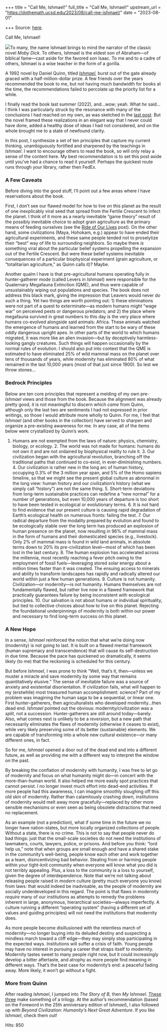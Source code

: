 +++
title = "Call Me, Ishmael!"
full_title = "Call Me, Ishmael!"
upstream_url = "https://dothemath.ucsd.edu/2023/08/call-me-ishmael/"
date = "2023-08-01"

+++
Source: [here](https://dothemath.ucsd.edu/2023/08/call-me-ishmael/).

Call Me, Ishmael!

[![](https://dothemath.ucsd.edu/wp-content/uploads/2023/08/ishmael-cover-193x300.png)](https://dothemath.ucsd.edu/wp-content/uploads/2023/08/ishmael-cover.png)To many, the name Ishmael brings to mind the narrator of the classic novel *Moby Dick*. To others, Ishmael is the eldest son of Abraham—of biblical fame—cast aside for the favored son Isaac. To me and to a cadre of others, Ishmael is a wise teacher in the form of a gorilla.

A 1992 novel by Daniel Quinn, titled [*Ishmael*](https://www.ishmael.org/), burst out of the gate already graced with a half-million-dollar prize. A few friends over the years recommended the book to me, but not having much bandwidth for books at the time, the recommendations failed to percolate up the priority list for a while.

I finally read the book last summer (2022), and…wow; yeah. What *he* said… I think I was particularly struck by the resonance with many of the conclusions I had reached on my own, as was sketched in the [last post](https://dothemath.ucsd.edu/2023/07/a-reading-journey/). But the novel framed these realizations in an elegant way that I never could have done, added a healthy dose of ideas I had not considered, and on the whole brought me to a state of newfound clarity.

In this post, I synthesize a set of ten principles that capture my current thinking, unambiguously fortified and sharpened by the teachings in *Ishmael*. I want to encourage others to read the book, so will only relay a sense of the content here. My best recommendation is to set this post aside until you’ve had a chance to read it yourself. Perhaps the quickest route runs through your library, rather then FedEx.

### A Few Caveats

Before diving into the good stuff, I’ll point out a few areas where I have reservations about the book.

First, I don’t see our flawed model for how to live on this planet as the result of one inexplicably viral seed that spread from the Fertile Crescent to infect the planet. I think of it more as a nearly inevitable “game theory” result of the possibly inevitable choice to adopt grain agriculture as the primary means of feeding ourselves (see the [Ride of Our Lives](https://dothemath.ucsd.edu/2022/07/the-ride-of-our-lives/) post). On the other hand, some civilizations (Maya, Hohokam, e.g.) appear to have ended their agricultural experiments, and these same people tended not to proselytize their “best” way of life to surrounding neighbors. So maybe there *is* something viral about the particular belief systems propelling the expansion out of the Fertile Crescent. But were these belief systems inevitable consequences of a particular biophysical experiment (grain agriculture, or “totalitarian agriculture,” as Quinn calls it)? Maybe.

Another qualm I have is that pre-agricultural humans operating fully in hunter-gatherer mode (called Levers in *Ishmael*) were responsible for the Quaternary Megafauna Extinction (QME), and thus were capable of unsustainably wiping out populations and species. The book does not address this black mark, giving the impression that Leavers would never do such a thing. Yet two things are worth pointing out: 1) these eliminations were not part of a quest to exterminate—as modern humans might “wage war” on perceived pests or dangerous predators; and 2) the place where megafauna survived in great numbers to this day is the very place where humans co-evolved alongside said animals: Africa. These animals watched the emergence of humans and learned from the start to be wary of these oddly dangerous upright apes. In other parts of the world to which humans migrated, it was more like an alien invasion—but by deceptively harmless-looking gangly creatures. Such things will happen occasionally by the normal rules of evolution. I should also put into context that the QME is estimated to have eliminated 25% of wild mammal mass on the planet over tens of thousands of years, while modernity has eliminated 80% of what remained in the last 10,000 years (most of that just since 1900). So lest we throw stones…

### Bedrock Principles

Below are ten core principles that represent a melding of my own pre-*Ishmael* views and those from the book. Because the alignment was already pretty good, it is not meaningful to discern which *came* from Quinn, although only the last two are sentiments I had not expressed in prior writings, so those I would attribute more wholly to Quinn. For me, I feel that *Ishmael* (and other books in the collection) have served to sharpen and organize a pre-existing awareness for me. In any case, all of the items below were crystallized by Quinn’s work.

1.  Humans are not exempted from the laws of nature: physics, chemistry, biology, or ecology. 2.  The world was not made for humans: humans do not own it and are not ordained by biophysical reality to rule it. 3.  Our civilization began with the agricultural revolution, branching off the traditional paths that continued to co-exist, in ever-diminishing numbers. 4.  Our civilization is rather new in the long arc of human history, occupying 0.3% of the 3 million year span, and 5% of the Homo sapiens timeline, so that we might see the present global culture as abnormal in the long view: human history and our civilization’s history (what we simply call “history”) are not the same thing. 5.  Short-term deviations from long-term sustainable practices can redefine a “new normal” for a number of generations, but even 10,000 years of departure is too short to have been tested in ecological or evolutionary terms. 6.  It is not hard to find evidence that our present culture is causing rapid degradation of Earth’s ecological health on numerous fronts: failing the test. 7.  Our radical departure from the modality prepared by evolution and found to be ecologically stable over the long term has produced an explosion of human presence on the planet, now resulting in 96% of mammal mass in the form of humans and their domesticated species (e.g., livestock). Only 2% of mammal mass is found in wild land animals, in absolute terms down to 20% its pre-civilization level—most of which has been lost in the last century. 8.  The human explosion has accelerated across the millennia, most recently reaching a fever pitch owing to the employment of fossil fuels—leveraging stored solar energy about a million times faster than it was created. The ensuing access to minerals and ability to transform landscapes has rapidly and radically altered our world within just a few human generations. 9.  Culture is not humanity. Civilization—or modernity—is not humanity. Humans themselves are not fundamentally flawed, but rather live now in a flawed framework that practically guarantees failure by being inconsistent with ecological principles. 10. Our salvation is not about humans or individual spirituality, but tied to collective choices about how to live on this planet. Rejecting the foundational underpinnings of modernity is both within our power and necessary to find long-term success on this planet.

### A New Hope

In a sense, *Ishmael* reinforced the notion that what we’re doing now (modernity) is not going to last. It is built on a flawed mental framework (human supremacy and transcendence) that will cause its self-destruction in due time. Because the pace has quickened so dramatically, it seems likely (to me) that the reckoning is scheduled for this century.

But before *Ishmael*, I was prone to think “Well, that’s it, then—unless we muster a miracle and save modernity by some way that remains quantitatively elusive.” The sense of inevitable failure was a source of anxiety and existential disorientation. If civilization fails, what will happen to my (erstwhile) most treasured human accomplishment: science? Part of my problem was imagining the human saga to be a sequential, or linear one. First hunter-gatherers, then agriculturalists who developed modernity…then dead end. *Ishmael* pointed out the obvious: modernity/civilization was a *split*, not a succession. Hunter-gatherers are still around today—barely. Also, what comes next is unlikely to be a *reversion*, but a new path that necessarily eliminates the flaws of modernity (otherwise it ceases to exist), while very likely preserving some of its better (sustainable) elements. We are capable of transforming into a whole new cultural existence—or many different ones, in fact.

So for me, *Ishmael* opened a door out of the dead end and into a different future, as well as providing me with a different way to interpret the window on the past.

By breaking the conflation of modernity with humanity, I was free to let go of modernity and focus on what humanity might do—in concert with the more-than-human world. It also helped me more easily spot practices that cannot persist. I no longer invest much effort into dead-end activities. If more people had this awareness, I can imagine smoothly sloughing off this old skin of modernity. Rather than calamitously crashing down, institutions of modernity would melt away more gracefully—replaced by other more sensible mechanisms or even seen as being obsolete distractions that need no replacement.

As an example (not a prediction), what if some time in the future we no longer have nation-states, but more locally organized collections of people. Without a state, there is no crime. This is not to say that people never do bad things: just that the small-scale societies do not need the institutions of lawmakers, courts, lawyers, police, or prisons. And before you think: “lord help us,” note that when groups are small enough and have a shared stake in the community’s well-being, people know each other and work together as a team, disincentivizing bad behavior. Stealing from or harming people within your tight-knit community when everyone will know what you did is not terribly appealing. Plus, a loss to the community is a loss to yourself, given the degree of interdependence. Note that we’re not talking about releasing people raised in *modern* culture (pretty much everyone you know) from laws: that would indeed be inadvisable, as the people of modernity are socially underdeveloped in this regard. The point is that flaws in modernity *require* many of our institutions as attempts to remedy the problems inherent in large, anonymous, hierarchical societies—always imperfectly. A culture running a different “operating system” (having a different set of values and guiding principles) will not need the institutions that modernity does.

As more people become disillusioned with the relentless march of modernity—no longer buying into its deluded destiny and suspecting a mindless march toward a cliff edge—they may simply stop participating in the expected ways. Institutions will suffer a crisis of faith. Young people may have no interest in pursuing a career that straps itself to modernity. Modernity tastes sweet to many people right now, but it could increasingly develop a bitter aftertaste, and atrophy as more people find meaning in different ways. That’s the best case for modernity’s end: a peaceful fading away. More likely, it won’t go without a fight.

### More from Quinn

After reading *Ishmael*, I jumped into *The Story of B*, then *My Ishmael*. [These three](https://www.ishmael.org/books/) make something of a trilogy. At the author’s recommendation (based on the Foreword in the 25th anniversary edition of *Ishmael*), I also followed up with *Beyond Civilization: Humanity’s Next Great Adventure*. If you like *Ishmael*, check them out!

Hits: 850

[](https://www.addtoany.com/add_to/facebook?linkurl=https%3A%2F%2Fdothemath.ucsd.edu%2F2023%2F08%2Fcall-me-ishmael%2F&linkname=Call%20Me%2C%20Ishmael%21 "Facebook")[](https://www.addtoany.com/add_to/twitter?linkurl=https%3A%2F%2Fdothemath.ucsd.edu%2F2023%2F08%2Fcall-me-ishmael%2F&linkname=Call%20Me%2C%20Ishmael%21 "Twitter")[](https://www.addtoany.com/add_to/email?linkurl=https%3A%2F%2Fdothemath.ucsd.edu%2F2023%2F08%2Fcall-me-ishmael%2F&linkname=Call%20Me%2C%20Ishmael%21 "Email")[](https://www.addtoany.com/share)
